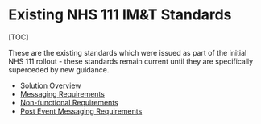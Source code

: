 # Existing NHS 111 IM&T Standards

[TOC]

These are the existing standards which were issued as part of the initial NHS 111 rollout - these standards remain current until they are specifically superceded by new guidance.

- [Solution Overview](solution_overview.md)
- [Messaging Requirements](messaging_requirements.md)
- [Non-functional Requirements](nonfunc_requirements.md)
- [Post Event Messaging Requirements](post-event-messaging.md)
